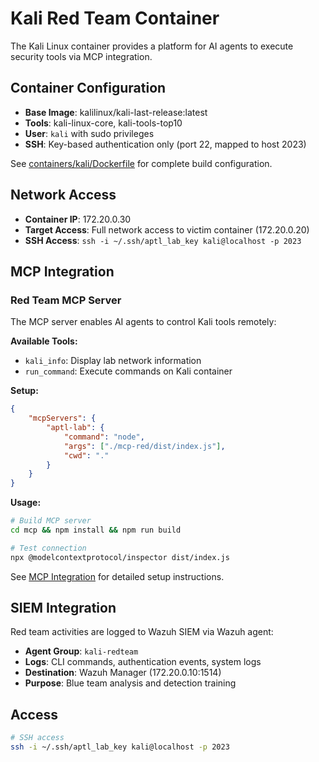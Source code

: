 # Kali Red Team Container

The Kali Linux container provides a platform for AI agents to execute security tools via MCP integration.

## Container Configuration

- **Base Image**: kalilinux/kali-last-release:latest
- **Tools**: kali-linux-core, kali-tools-top10
- **User**: `kali` with sudo privileges
- **SSH**: Key-based authentication only (port 22, mapped to host 2023)

See [containers/kali/Dockerfile](../../containers/kali/Dockerfile) for complete build configuration.

## Network Access

- **Container IP**: 172.20.0.30
- **Target Access**: Full network access to victim container (172.20.0.20)
- **SSH Access**: `ssh -i ~/.ssh/aptl_lab_key kali@localhost -p 2023`

## MCP Integration

### Red Team MCP Server

The MCP server enables AI agents to control Kali tools remotely:

**Available Tools:**

- `kali_info`: Display lab network information
- `run_command`: Execute commands on Kali container

**Setup:**

```json
{
    "mcpServers": {
        "aptl-lab": {
            "command": "node",
            "args": ["./mcp-red/dist/index.js"],
            "cwd": "."
        }
    }
}
```

**Usage:**

```bash
# Build MCP server
cd mcp && npm install && npm run build

# Test connection
npx @modelcontextprotocol/inspector dist/index.js
```

See [MCP Integration](mcp-integration.md) for detailed setup instructions.

## SIEM Integration

Red team activities are logged to Wazuh SIEM via Wazuh agent:

- **Agent Group**: `kali-redteam`
- **Logs**: CLI commands, authentication events, system logs
- **Destination**: Wazuh Manager (172.20.0.10:1514)
- **Purpose**: Blue team analysis and detection training

## Access

```bash
# SSH access
ssh -i ~/.ssh/aptl_lab_key kali@localhost -p 2023
```
